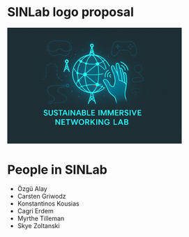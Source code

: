 # SINLab logo proposal

<img src="sinlab-logo-draft.png" width="400">

# People in SINLab

- Özgü Alay
- Carsten Griwodz
- Konstantinos Kousias
- Cagri Erdem
- Myrthe Tilleman
- Skye Zoltanski

